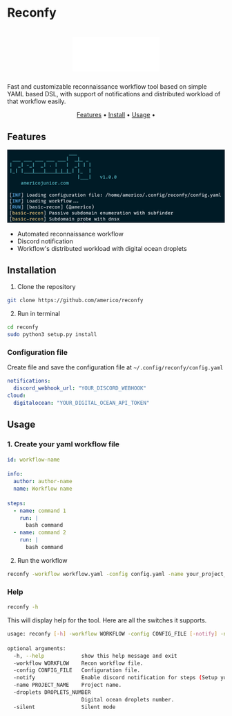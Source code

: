 # Reconfy

<h1 align="center">
  <img src="static/reconfy-logo.png" alt="reconfy" width="200px"></a>
  <br>
</h1>
<p>Fast and customizable reconnaissance workflow tool based on simple YAML based DSL, with support of notifications and distributed workload of that workflow easily.</p>

<p align="center">
  <a href="#features">Features</a> •
  <a href="#installation">Install</a> •
  <a href="#usage">Usage</a> •
</p>

## Features

<img src="static/reconfy-run.png" alt="reconfy"></a>

- Automated reconnaissance workflow
- Discord notification
- Workflow's distributed workload with digital ocean droplets

## Installation

1. Clone the repository

```sh
git clone https://github.com/americo/reconfy
```

2. Run in terminal

```sh
cd reconfy
sudo python3 setup.py install
```

### Configuration file

Create file and save the configuration file at `~/.config/reconfy/config.yaml`

```yaml
notifications:
  discord_webhook_url: "YOUR_DISCORD_WEBHOOK"
cloud:
  digitalocean: "YOUR_DIGITAL_OCEAN_API_TOKEN"
```

## Usage

### 1. Create your yaml workflow file

```yaml
id: workflow-name

info:
  author: author-name
  name: Workflow name

steps:
  - name: command 1
    run: |
      bash command
  - name: command 2
    run: |
      bash command
```

2. Run the workflow

```sh
reconfy -workflow workflow.yaml -config config.yaml -name your_project_name
```

### Help

```sh
reconfy -h
```

This will display help for the tool. Here are all the switches it supports.

```sh
usage: reconfy [-h] -workflow WORKFLOW -config CONFIG_FILE [-notify] -name PROJECT_NAME [-droplets DROPLETS_NUMBER] [-silent]

optional arguments:
  -h, --help            show this help message and exit
  -workflow WORKFLOW    Recon workflow file.
  -config CONFIG_FILE   Configuration file.
  -notify               Enable discord notification for steps (Setup your config file first.)
  -name PROJECT_NAME    Project name.
  -droplets DROPLETS_NUMBER
                        Digital ocean droplets number.
  -silent               Silent mode
```
